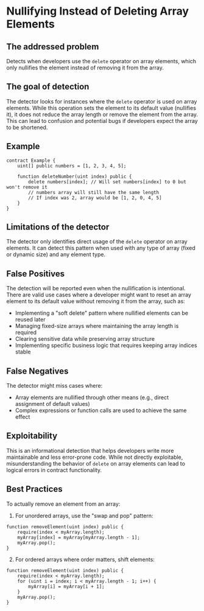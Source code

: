 # Nullifying Instead of Deleting Array Elements

## The addressed problem
Detects when developers use the `delete` operator on array elements, which only nullifies the element instead of removing it from the array.

## The goal of detection
The detector looks for instances where the `delete` operator is used on array elements. While this operation sets the element to its default value (nullifies it), it does not reduce the array length or remove the element from the array. This can lead to confusion and potential bugs if developers expect the array to be shortened.

## Example

```solidity
contract Example {
    uint[] public numbers = [1, 2, 3, 4, 5];

    function deleteNumber(uint index) public {
        delete numbers[index]; // Will set numbers[index] to 0 but won't remove it
        // numbers array will still have the same length
        // If index was 2, array would be [1, 2, 0, 4, 5]
    }
}
```

## Limitations of the detector
The detector only identifies direct usage of the `delete` operator on array elements. It can detect this pattern when used with any type of array (fixed or dynamic size) and any element type.

## False Positives
The detection will be reported even when the nullification is intentional. There are valid use cases where a developer might want to reset an array element to its default value without removing it from the array, such as:
- Implementing a "soft delete" pattern where nullified elements can be reused later
- Managing fixed-size arrays where maintaining the array length is required
- Clearing sensitive data while preserving array structure
- Implementing specific business logic that requires keeping array indices stable

## False Negatives
The detector might miss cases where:
- Array elements are nullified through other means (e.g., direct assignment of default values)
- Complex expressions or function calls are used to achieve the same effect

## Exploitability
This is an informational detection that helps developers write more maintainable and less error-prone code. While not directly exploitable, misunderstanding the behavior of `delete` on array elements can lead to logical errors in contract functionality.

## Best Practices
To actually remove an element from an array:
1. For unordered arrays, use the "swap and pop" pattern:
```solidity
function removeElement(uint index) public {
    require(index < myArray.length);
    myArray[index] = myArray[myArray.length - 1];
    myArray.pop();
}
```

2. For ordered arrays where order matters, shift elements:
```solidity
function removeElement(uint index) public {
    require(index < myArray.length);
    for (uint i = index; i < myArray.length - 1; i++) {
        myArray[i] = myArray[i + 1];
    }
    myArray.pop();
}
```